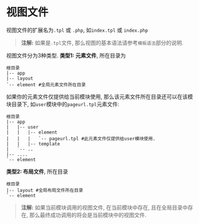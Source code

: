 # 视图文件

视图文件的扩展名为`.tpl` 或 `.php`, 如`index.tpl` 或 `index.php`
> __注解:__
> 如果是`.tpl`文件, 那么视图的基本语法请参考`模板语法`部分的说明.

视图文件分为3种类型.
**类型1: 元素文件**, 所在目录为
```
根目录
|-- app
|-- layout
`-- element #全局元素文件所在目录
```
如果你的元素文件仅提供给当前模块使用, 那么该元素文件所在目录还可以在该模块目录下, 如`user`模块中的`pageurl.tpl`元素文件:
```
根目录
|-- app
|   |-- user
|   |   |-- element
|   |   |   `-- pageurl.tpl #此元素文件仅提供给user模块使用.
|   |   |-- template
|   `-- ..
|-- ....
`-- element
```

**类型2: 布局文件**, 所在目录
```
根目录
|-- layout #全局布局文件所在目录
`-- element
```

> __注解:__
> 如果当前模块调用的视图文件, 在当前模块中存在, 且在全局目录中存在, 那么最终成功调用的将会是当前模块中的视图文件.

